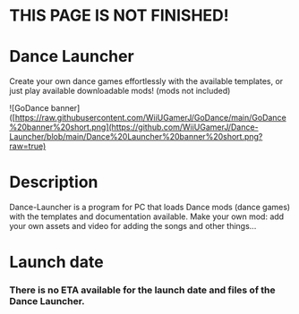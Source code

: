 # THIS PAGE IS NOT FINISHED!

# Dance Launcher
Create your own dance games effortlessly with the available templates, or just play available downloadable mods! (mods not included)

![GoDance banner]([https://raw.githubusercontent.com/WiiUGamerJ/GoDance/main/GoDance%20banner%20short.png](https://github.com/WiiUGamerJ/Dance-Launcher/blob/main/Dance%20Launcher%20banner%20short.png?raw=true)
# Description
Dance-Launcher is a program for PC that loads Dance mods (dance games) with the templates and documentation available. Make your own mod: add your own assets and video for adding the songs and other things...

# Launch date
### There is no ETA available for the launch date and files of the Dance Launcher.
